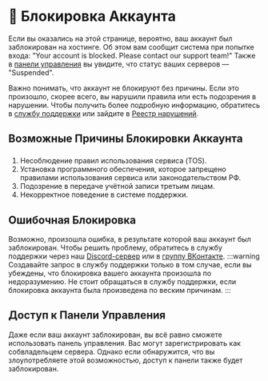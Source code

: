 # 🚫 Блокировка Аккаунта

Если вы оказались на этой странице, вероятно, ваш аккаунт был заблокирован на хостинге. Об этом вам сообщит система при попытке входа: "Your account is blocked. Please contact our support team!" Также в [панели управления](https://panel.box-hosting.ru) вы увидите, что статус ваших серверов — "Suspended".

Важно понимать, что аккаунт не блокируют без причины. Если это произошло, скорее всего, вы нарушили правила или есть подозрения в нарушении. Чтобы получить более подробную информацию, обратитесь в [службу поддержки](https://t.me/Sup_BOX_Hosting) или зайдите в [Реестр нарушений](https://reestr.myid.su).

## Возможные Причины Блокировки Аккаунта
###
1. Несоблюдение правил использования сервиса (TOS).
2. Установка программного обеспечения, которое запрещено правилами использования сервиса или законодательством РФ.
3. Подозрение в передаче учётной записи третьим лицам.
4. Некорректное поведение в системе поддержки.

## Ошибочная Блокировка
Возможно, произошла ошибка, в результате которой ваш аккаунт был заблокирован. Чтобы решить проблему, обратитесь в службу поддержки через наш [Discord-сервер](https://boxsl.ru/ds-box-hosting) или в [группу ВКонтакте](https://vk.com/box_hosting_offical).
:::warning
Создавайте запрос в службу поддержки только в том случае, если вы убеждены, что блокировка вашего аккаунта произошла по недоразумению. Не стоит обращаться в службу поддержки, если блокировка аккаунта была произведена по веским причинам.
:::

## Доступ к Панели Управления

Даже если ваш аккаунт заблокирован, вы всё равно сможете использовать панель управления. Вас могут зарегистрировать как собвладельцем сервера. Однако если обнаружится, что вы злоупотребляете этой возможностью, доступ к панели также будет заблокирован.